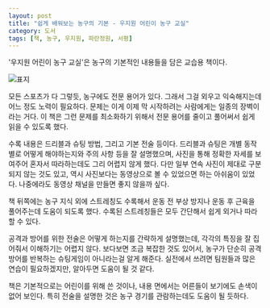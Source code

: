 ```yaml
---
layout: post
title: "쉽게 배워보는 농구의 기본 - 우지원 어린이 농구 교실"
category: 도서
tags: [책, 농구, 우지원, 파란정원, 서평]
---
```


'우지원 어린이 농구 교실'은
농구의 기본적인 내용들을 담은 교습용 책이다.

![표지](https://lh3.googleusercontent.com/mPMD8EgzC79g9oXO_J4f8Wyuw3OvEqSkUor2nqQsG_wSWF-iZvMX8aJJK3a6l5MtFZ61KX_MH1qfWw=s480)

모든 스포츠가 다 그렇듯, 농구에도 전문 용어가 있다.
그래서 그걸 외우고 익숙해지는데 어느 정도 노력이 필요하다.
문제는 이게 이제 막 시작하려는 사람에게는 일종의 장벽이라는 거다.
이 책은 그런 문제를 최소화하기 위해서
전문 용어를 줄이고 풀어써서 쉽게 읽을 수 있도록 했다.

수록 내용은 드리블과 슈팅 방법, 그리고 기본 전술 등이다.
드리블과 슈팅은 개별 동작별로 어떻게 해야하는지와 주의 사항 등을 잘 설명했으며,
사진을 통해 정확한 자세를 보여주어 혼자서 따라하는데도 그리 어렵지 않게 했다.
다만 일부 연속 사진이 제대로 구분되지 않는 것도 있고,
역시 사진보다는 동영상으로 볼 수 있었으면 하는 아쉬움이 있었다.
나중에라도 동영상 채널을 만들면 좋지 않을까 싶다.

책 뒤쪽에는 농구 지식 외에 스트레칭도 수록해서
운동 전 부상 방지나 운동 후 근육을 풀어주는데 도움이 되도록 했다.
수록된 스트레칭들은 모두 간단해서 쉽게 외거나 따라할 수 있다.

공격과 방어를 위한 전술은 어떻게 하는지를 간략하게 설명했는데,
각각의 특징을 잘 집어줘서 이해하기는 어렵지 않다.
보다보면 조금 복잡한 것도 있어서,
농구가 단순히 공격 방어를 반복하는 슈팅게임이 아니라는걸 알게 해준다.
실전에서 쓰려면 팀원들과 많은 연습이 필요하겠지만,
알아두면 도움이 될 것 같다.

책은 기본적으로는 어린이를 위해 쓴 것이나,
내용 면에서는 어른들이 보기에도 손색이 없어 보인다.
특히 전술을 설명한 것은
농구 경기를 관람하는데도 도움이 될 듯하다.
